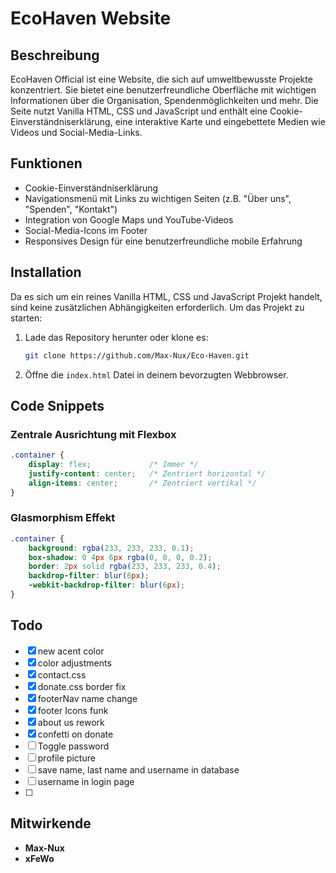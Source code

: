 # EcoHaven Website

## Beschreibung

EcoHaven Official ist eine Website, die sich auf umweltbewusste Projekte konzentriert. Sie bietet eine benutzerfreundliche Oberfläche mit wichtigen Informationen über die Organisation, Spendenmöglichkeiten und mehr. Die Seite nutzt Vanilla HTML, CSS und JavaScript und enthält eine Cookie-Einverständniserklärung, eine interaktive Karte und eingebettete Medien wie Videos und Social-Media-Links.

## Funktionen

- Cookie-Einverständniserklärung
- Navigationsmenü mit Links zu wichtigen Seiten (z.B. "Über uns", "Spenden", "Kontakt")
- Integration von Google Maps und YouTube-Videos
- Social-Media-Icons im Footer
- Responsives Design für eine benutzerfreundliche mobile Erfahrung

## Installation

Da es sich um ein reines Vanilla HTML, CSS und JavaScript Projekt handelt, sind keine zusätzlichen Abhängigkeiten erforderlich. Um das Projekt zu starten:

1. Lade das Repository herunter oder klone es:
    ```bash
    git clone https://github.com/Max-Nux/Eco-Haven.git
    ```
2. Öffne die `index.html` Datei in deinem bevorzugten Webbrowser.

## Code Snippets

### Zentrale Ausrichtung mit Flexbox

```css
.container {
    display: flex;             /* Immer */
    justify-content: center;   /* Zentriert horizontal */
    align-items: center;       /* Zentriert vertikal */
}
```

### Glasmorphism Effekt

```css
.container {
    background: rgba(233, 233, 233, 0.1);
    box-shadow: 0 4px 6px rgba(0, 0, 0, 0.2);
    border: 2px solid rgba(233, 233, 233, 0.4);
    backdrop-filter: blur(6px);
    -webkit-backdrop-filter: blur(6px);
}
```

## Todo

- [x] new acent color
- [x] color adjustments
- [x] contact.css
- [x] donate.css border fix
- [x] footerNav name change      
- [x] footer Icons funk
- [x] about us rework
- [x] confetti on donate
- [ ] Toggle password
- [ ] profile picture
- [ ] save name, last name and username in database
- [ ] username in login page
- [ ] 

## Mitwirkende

- **Max-Nux**
- **xFeWo**